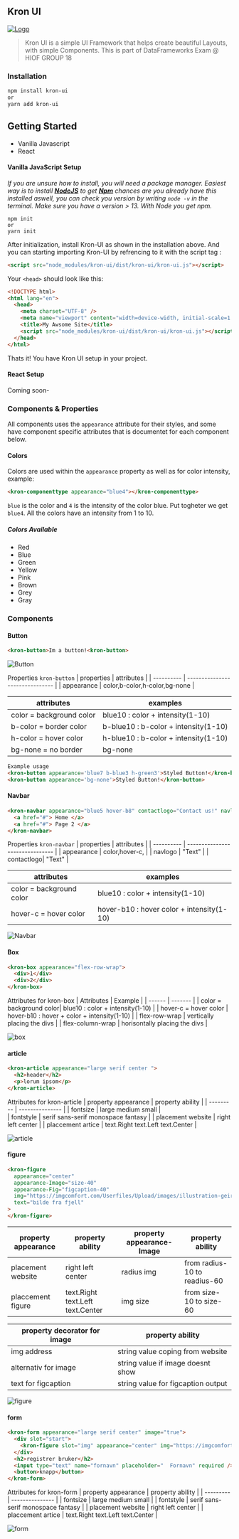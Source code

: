 ## Kron UI

[![Logo](https://i.gyazo.com/fb1a9607aa6bba5deb89738b64027ac0.png)](https://github.com/kamiifx/Kron-UI-Framework)

> Kron UI is a simple UI Framework that helps create
> beautiful Layouts, with simple Components.
> This is part of DataFrameworks Exam @ HIOF GROUP 18

### Installation

```sh
npm install kron-ui
or
yarn add kron-ui
```

## Getting Started

- Vanilla Javascript
- React

#### Vanilla JavaScript Setup

_If you are unsure how to install, you will need a package manager. Easiest way is to install [**NodeJS**](https://nodejs.org/en/)
to get [**Npm**](https://www.npmjs.com) chances are you already have this installed aswell, you can check you version
by writing `node -v` in the terminal. Make sure you have a version > 13.
With Node you get npm._

```shell
npm init
or
yarn init
```

After initialization, install Kron-UI as shown in the installation above.
And you can starting importing Kron-UI by refrencing to it with the script tag :

```html
<script src="node_modules/kron-ui/dist/kron-ui/kron-ui.js"></script>
```

Your `<head>` should look like this:

```html
<!DOCTYPE html>
<html lang="en">
  <head>
    <meta charset="UTF-8" />
    <meta name="viewport" content="width=device-width, initial-scale=1.0" />
    <title>My Awsome Site</title>
    <script src="node_modules/kron-ui/dist/kron-ui/kron-ui.js"></script>
  </head>
</html>
```

Thats it! You have Kron UI setup in your project.

#### React Setup

Coming soon-

### Components & Properties

All components uses the `appearance` attribute for their styles, and some have component specific attributes
that is documentet for each component below.

#### Colors

Colors are used within the `appearance` property as well as for color intensity, example:

```html
<kron-componenttype appearance="blue4"></kron-componenttype>
```

`blue` is the color and `4` is the intensity of the color blue. Put togheter we get `blue4`.
All the colors have an intensity from 1 to 10.

##### Colors Available

- Red
- Blue
- Green
- Yellow
- Pink
- Brown
- Grey
- Gray

### Components

#### Button

```html
<kron-button>Im a button!<kron-button>
```

![Button](https://i.gyazo.com/d940454f2366b333f2e4fe99ccabdf8f.png)

Properties ``` kron-button ```
| properties | attributes                      |
| ---------- | ------------------------------- |
| appearance | color,b-color,h-color,bg-none   |

|attributes               | examples                                        |
| ----------------------- | ----------------------------------------------- |
|color = background color | blue10 : color + intensity(1-10)                |
|b-color = border color   | b-blue10 : b-color + intensity(1-10)            |
|h-color = hover color    | h-blue10 : b-color + intensity(1-10)            |
|bg-none = no border      | bg-none                                         |

```html
Example usage
<kron-button appearance='blue7 b-blue3 h-green3'>Styled Button!</kron-button>
<kron-button appearance='bg-none'>Styled Button!</kron-button>
```
              

#### Navbar

```html
<kron-navbar appearance="blue5 hover-b8" contactlogo="Contact us!" navlogo="Testpage">
  <a href="#"> Home </a>
  <a href="#"> Page 2 </a>
</kron-navbar>
```

Properties ``` kron-navbar ```
| properties | attributes                      |
| ---------- | ------------------------------- |
| appearance | color,hover-c,                  |
| navlogo    | "Text"                          |
| contactlogo| "Text"                          |

|attributes               | examples                                        |
| ----------------------- | ----------------------------------------------- |
|color = background color | blue10 : color + intensity(1-10)                |
|hover-c = hover color    | hover-b10 : hover color + intensity(1-10)           |


![Navbar](https://gyazo.com/924494b63778ae25cc7817796ef460d7.png)

#### Box

```html
<kron-box appearance="flex-row-wrap">
  <div>1</div>
  <div>2</div>
</kron-box>
```

Attributes for kron-box
| Attributes | Example    |
| ------     |                                                          -------      |
| color = background color|    blue10 : color + intensity(1-10)                      |
| hover-c = hover color   |    hover-b10 : hover + color + intensity(1-10)           |
| flex-row-wrap           |    vertically placing the divs                           |
| flex-column-wrap        |    horisontally placing the divs                         |

![box](https://gyazo.com/56b5d1a9eb6e09a989e6bac03b17a1c9.png)

#### article

```html
<kron-article appearance="large serif center ">
  <h2>header</h2>
  <p>lorum ipsom</p>
</kron-article>
```

Attributes for kron-article
| property appearance | property ability |
| --------- | --------------- |
| fontsize | large medium small |  
| fontstyle | serif sans-serif monospace fantasy |
| placement website | right left center |
| placcement artice | text.Right text.Left text.Center |

![article](https://i.gyazo.com/58eb8b6e647399d8018ad37904a0a6f7.png)

#### figure

```html
<kron-figure
  appearance="center"
  appearance-Image="size-40"
  appearance-Fig="figcaption-40"
  img="https://imgcomfort.com/Userfiles/Upload/images/illustration-geiranger.jpg"
  text="bilde fra fjell"
>
</kron-figure>
```

| property appearance | property ability                 | property appearance-Image | property ability             |
| ------------------- | -------------------------------- | ------------------------- | ---------------------------- |
| placement website   | right left center                | radius img                | from radius-10 to readius-60 |
| placcement figure   | text.Right text.Left text.Center | img size                  | from size-10 to size-60      |

| property decorator for image | property ability                   |
| ---------------------------- | ---------------------------------- |
| img address                  | string value coping from website   |
| alternativ for image         | string value if image doesnt show  |
| text for figcaption          | string value for figcaption output |

![figure](https://i.gyazo.com/849f4f870c1deeda0932ba08487890b6.png)

#### form

```html
<kron-form appearance="large serif center" image="true">
  <div slot="start">
    <kron-figure slot="img" appearance="center" img="https://imgcomfort.com/Userfiles/Upload/images/illustration-geiranger.jpg" appearance-Image="size-40 radius-50" />
  </div>
  <h2>registrer bruker</h2>
  <input type="text" name="fornavn" placeholder="  Fornavn" required />
  <button>knapp</button>
</kron-form>
```

Attributes for kron-form
| property appearance | property ability |
| --------- | --------------- |
| fontsize | large medium small |
| fontstyle | serif sans-serif monospace fantasy |
| placement website | right left center |
| placcement artice | text.Right text.Left text.Center |

![form](https://i.gyazo.com/d084212360eaa64c97d44f46a7683826.png)
